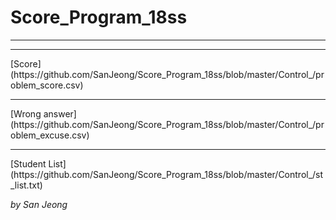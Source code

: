 # Score_Program_18ss
<hr/>
<hr/>
[Score](https://github.com/SanJeong/Score_Program_18ss/blob/master/Control_/problem_score.csv)
<hr/>
[Wrong answer](https://github.com/SanJeong/Score_Program_18ss/blob/master/Control_/problem_excuse.csv)
<hr/>
[Student List](https://github.com/SanJeong/Score_Program_18ss/blob/master/Control_/st_list.txt)




_by San Jeong_